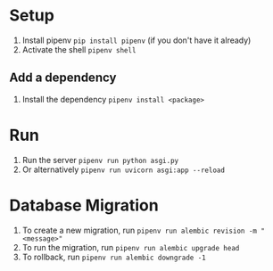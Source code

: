 # Setup
1. Install pipenv `pip install pipenv` (if you don't have it already)
2. Activate the shell `pipenv shell`

## Add a dependency
1. Install the dependency `pipenv install <package>`

# Run
1. Run the server `pipenv run python asgi.py`
2. Or alternatively `pipenv run uvicorn asgi:app --reload`

# Database Migration
1. To create a new migration, run `pipenv run alembic revision -m "<message>"`
2. To run the migration, run `pipenv run alembic upgrade head`
3. To rollback, run `pipenv run alembic downgrade -1`